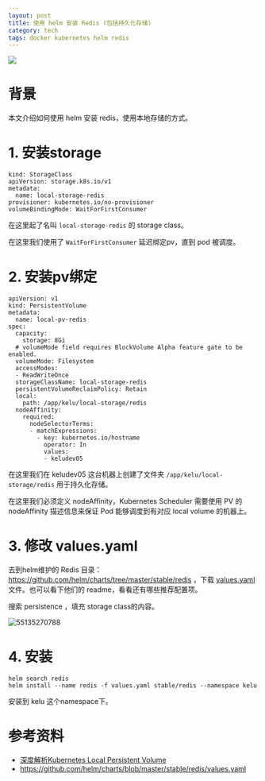 ```yaml
---
layout: post
title: 使用 helm 安装 Redis (包括持久化存储)
category: tech
tags: docker kubernetes helm redis
---
```

![](https://cdn.kelu.org/blog/tags/k8s.jpg)

# 背景

本文介绍如何使用 helm 安装 redis，使用本地存储的方式。

# 1. 安装storage

```
kind: StorageClass
apiVersion: storage.k8s.io/v1
metadata:
  name: local-storage-redis
provisioner: kubernetes.io/no-provisioner
volumeBindingMode: WaitForFirstConsumer
```

在这里起了名叫 `local-storage-redis` 的 storage class。

在这里我们使用了 `WaitForFirstConsumer` 延迟绑定pv，直到 pod 被调度。

# 2. 安装pv绑定

```
apiVersion: v1
kind: PersistentVolume
metadata:
  name: local-pv-redis
spec:
  capacity:
    storage: 8Gi
  # volumeMode field requires BlockVolume Alpha feature gate to be enabled.
  volumeMode: Filesystem
  accessModes:
  - ReadWriteOnce
  storageClassName: local-storage-redis
  persistentVolumeReclaimPolicy: Retain
  local:
    path: /app/kelu/local-storage/redis
  nodeAffinity:
    required:
      nodeSelectorTerms:
      - matchExpressions:
        - key: kubernetes.io/hostname
          operator: In
          values:
          - keludev05
```

在这里我们在 keludev05 这台机器上创建了文件夹 `/app/kelu/local-storage/redis` 用于持久化存储。

在这里我们必须定义 nodeAffinity，Kubernetes Scheduler 需要使用 PV 的 nodeAffinity 描述信息来保证 Pod 能够调度到有对应 local volume 的机器上。

# 3. 修改 values.yaml

去到helm维护的 Redis 目录： <https://github.com/helm/charts/tree/master/stable/redis> ，下载 [values.yaml](https://github.com/helm/charts/raw/master/stable/redis/values.yaml) 文件。也可以看下他们的 readme，看看还有哪些推荐配置项。

搜索 persistence ，填充 storage class的内容。

![55135270788](C:\Users\kelu\AppData\Local\Temp\1551352707888.png)

# 4. 安装

```
helm search redis
helm install --name redis -f values.yaml stable/redis --namespace kelu
```

安装到 kelu 这个namespace下。



# 参考资料

* [深度解析Kubernetes Local Persistent Volume](https://my.oschina.net/jxcdwangtao/blog/1934004)
* <https://github.com/helm/charts/blob/master/stable/redis/values.yaml>